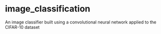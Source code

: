 # image_classification
An image classifier built using a convolutional neural network applied to the CIFAR-10 dataset
